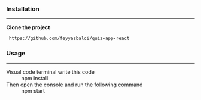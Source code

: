 ### Installation
___
**Clone the project**
```
 https://github.com/feyyazbalci/quiz-app-react

```


### Usage
___
<dl>
  <dt>Visual code terminal write this code</dt>
  <dd>npm install</dd>

  <dt>Then open the console and run the following command</dt>
  <dd>npm start</dd>
</dl>

